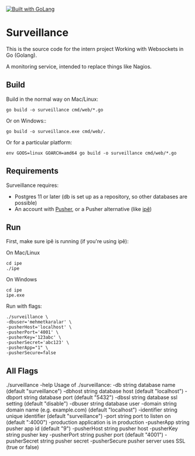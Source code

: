<a href="https://golang.org"><img src="https://img.shields.io/badge/powered_by-Go-3362c2.svg?style=flat-square" alt="Built with GoLang"></a>


# Surveillance

This is the source code for the intern project Working with Websockets in Go (Golang).

A monitoring service, intended to replace things like Nagios.

## Build

Build in the normal way on Mac/Linux:

~~~
go build -o surveillance cmd/web/*.go
~~~

Or on Windows::

~~~
go build -o surveillance.exe cmd/web/.
~~~

Or for a particular platform:

~~~
env GOOS=linux GOARCH=amd64 go build -o surveillance cmd/web/*.go
~~~

## Requirements

Surveillance requires:
- Postgres 11 or later (db is set up as a repository, so other databases are possible)
- An account with [Pusher](https://pusher.com/), or a Pusher alternative 
(like [ipê](https://github.com/dimiro1/ipe))

## Run

First, make sure ipê is running (if you're using ipê):

On Mac/Linux
~~~
cd ipe
./ipe 
~~~

On Windows
~~~
cd ipe
ipe.exe
~~~

Run with flags:

~~~
./surveillance \
-dbuser='mehmetkaralar' \
-pusherHost='localhost' \
-pusherPort='4001' \
-pusherKey='123abc' \
-pusherSecret='abc123' \
-pusherApp="1" \
-pusherSecure=false
~~~~

## All Flags

./surveillance -help
Usage of ./surveillance:
  -db string
        database name (default "surveillance")
  -dbhost string
        database host (default "localhost")
  -dbport string
        database port (default "5432")
  -dbssl string
        database ssl setting (default "disable")
  -dbuser string
        database user
  -domain string
        domain name (e.g. example.com) (default "localhost")
  -identifier string
        unique identifier (default "surveillance")
  -port string
        port to listen on (default ":4000")
  -production
        application is in production
  -pusherApp string
        pusher app id (default "9")
  -pusherHost string
        pusher host
  -pusherKey string
        pusher key
  -pusherPort string
        pusher port (default "4001")
  -pusherSecret string
        pusher secret
   -pusherSecure
        pusher server uses SSL (true or false)
~~~~

